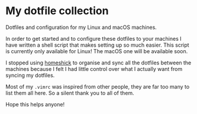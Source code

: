 # My dotfile collection
Dotfiles and configuration for my Linux and macOS machines.

In order to get started and to configure these dotfiles to your machines I have written a shell script that makes setting up so much easier.
This script is currently only available for Linux! The macOS one will be available soon.

I stopped using [homeshick](https://github.com/andsens/homeshick) to organise and sync all the dotfiles between the machines because I felt I had little control over what I actually want from syncing my dotfiles.

Most of my `.vimrc` was inspired from other people, they are far too many to list them all here. So a silent thank you to all of them.

Hope this helps anyone!

